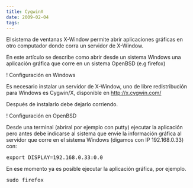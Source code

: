 ```yaml
---
title: CygwinX
date: 2009-02-04
tags:
---
```

El sistema de ventanas X-Window permite abrir aplicaciones gráficas en otro computador donde corra un servidor de X-Window.

En este artículo se describe como abrir desde un sistema Windows una aplicación gráfica que corre en un sistema OpenBSD (e.g firefox)


! Configuración en Windows

Es necesario instalar un servidor de X-Window, uno de libre redistribución para Windows es Cygwin/X, disponible en http://x.cygwin.com/

Después de instalarlo debe dejarlo corriendo.


! Configuración en OpenBSD

Desde una terminal (abriral por ejemplo con putty) ejecutar la aplicación pero antes debe indicarse al sistema que envie la información gráfica al servidor que corre en el sistema Windows (digamos con IP 192.168.0.33) con:

<pre>
export DISPLAY=192.168.0.33:0.0
</pre>

En ese momento ya es posible ejecutar la aplicación gráfica, por ejemplo.

<pre>
sudo firefox
</pre>



